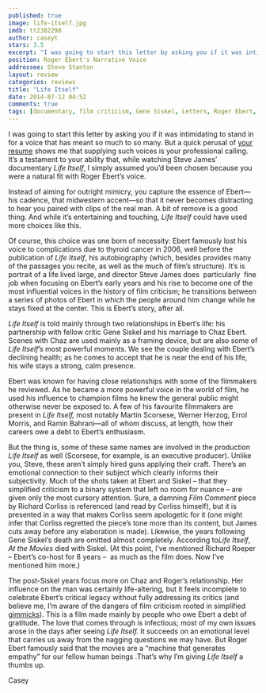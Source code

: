 ```yaml
---
published: true
image: life-itself.jpg
imdb: tt2382298
author: caseyt
stars: 3.5
excerpt: "I was going to start this letter by asking you if it was intimidating to stand in for a voice that has meant so much to so many."
position: Roger Ebert's Narrative Voice
addressee: Steve Stanton
layout: review
categories: reviews
title: "Life Itself"
date: 2014-07-12 04:52
comments: true
tags: [documentary, film criticism, Gene Siskel, Letters, Roger Ebert, Steve James]
---
```

<p>I was going to start this letter by asking you if it was intimidating to stand in for a voice that has meant so much to so many. But a quick perusal of <a href="http://www.imdb.com/name/nm0822812/">your resume</a> shows me that supplying such voices is your professional calling. It&rsquo;s a testament to your ability that, while watching Steve James&rsquo; documentary <em>Life Itself</em>, I simply assumed you&rsquo;d been chosen because you were a natural fit with Roger Ebert&rsquo;s voice.&nbsp;</p>
<p>Instead of aiming for outright mimicry, you capture the essence of Ebert&mdash;his cadence, that midwestern accent&mdash;so that it never becomes distracting to hear you paired with clips of the real man. A bit of remove is a good thing. And while it&rsquo;s entertaining and touching, <em>Life Itself</em> could have used more choices like this.</p>
<p>Of course, this choice was one born of necessity: Ebert famously lost his voice to complications due to thyroid cancer in 2006, well before the publication of <em>Life Itself</em>, his autobiography (which, besides provides many of the passages you recite, as well as the much of film&rsquo;s structure). It&rsquo;s is portrait of a life lived large, and director Steve James does&nbsp; particularly&nbsp; fine job when focusing on Ebert&rsquo;s early years and his rise to become one of the most influential voices in the history of film criticism; he transitions between a series of photos of Ebert in which the people around him change while he stays fixed at the center. This is Ebert&rsquo;s story, after all.&nbsp;</p>
<p><em>Life Itself</em> is told mainly through two relationships in Ebert&rsquo;s life: his partnership with fellow critic Gene Siskel and his marriage to Chaz Ebert. Scenes with Chaz are used mainly as a framing device, but are also some of <em>Life Itself</em>&rsquo;s<em> </em>most powerful moments. We see the couple dealing with Ebert&rsquo;s declining health; as he comes to accept that he is near the end of his life, his wife stays a strong, calm presence.&nbsp;</p>
<p>Ebert was known for having close relationships with some of the filmmakers he reviewed. As he became a more powerful voice in the world of film, he used his influence to champion films he knew the general public might otherwise never be exposed to. A few of his favourite filmmakers are present in <em>Life Itself,</em> most notably Martin Scorsese, Werner Herzog, Errol Morris, and Ramin Bahrani&mdash;all of whom discuss, at length, how their careers owe a debt to Ebert&rsquo;s enthusiasm.</p>
<p>But the thing is, some of these same names are involved in the production <em>Life Itself</em> as well (Scorsese, for example, is an executive producer). Unlike you, Steve, these aren&rsquo;t simply hired guns applying their craft. There&rsquo;s an emotional connection to their subject which clearly informs their subjectivity. Much of the shots taken at Ebert and Siskel &ndash; that they simplified criticism to a binary system that left no room for nuance &ndash; are given only the most cursory attention. Sure, a damning <em>Film Comment</em> piece by Richard Corliss is referenced (and read by Corliss himself), but it is presented in a way that makes Corliss seem apologetic for it (one might infer that Corliss regretted the piece&rsquo;s tone more than its content, but James cuts away before any elaboration is made). Likewise, the years following Gene Siskel&rsquo;s death are omitted almost completely. According to<em>Life Itself</em>, <em>At the Movies</em> died with Siskel. (At this point, I&rsquo;ve mentioned Richard Roeper &ndash; Ebert&rsquo;s co-host for 8 years &ndash;&nbsp; as much as the film does. Now I&rsquo;ve mentioned him more.)&nbsp;</p>
<p>The post-Siskel years focus more on Chaz and Roger&rsquo;s relationship. Her influence on the man was certainly life-altering, but it feels incomplete to celebrate Ebert&rsquo;s critical legacy without fully addressing its critics (and believe me, I&rsquo;m aware of the dangers of film criticism rooted in simplified <a href="/">gimmicks</a>). This is a film made mainly by people who owe Ebert a debt of gratitude. The love that comes through is infectious; most of my own issues arose in the days after seeing <em>Life Itself.</em> It succeeds on an emotional level that carries us away from the nagging questions we may have. But Roger Ebert famously said that the movies are a &ldquo;machine that generates empathy&rdquo; for our fellow human beings .That&rsquo;s why I&rsquo;m giving <em>Life Itself</em> a thumbs up.</p>
<p>Casey</p>
